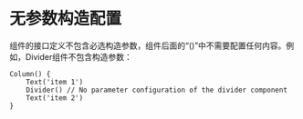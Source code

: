 # 无参数构造配置


组件的接口定义不包含必选构造参数，组件后面的“()”中不需要配置任何内容。例如，Divider组件不包含构造参数：


```
Column() {
    Text('item 1')
    Divider() // No parameter configuration of the divider component
    Text('item 2')
}
```
